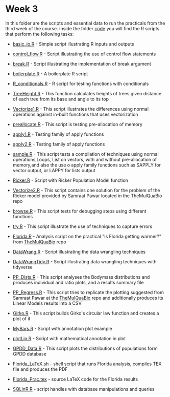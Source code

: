 
# Week 3

In this folder are the scripts and essential data to run the practicals from the third week of the course. Inside the folder [code](https://github.com/vitorlcferreira/CMEECourseWork/tree/master/week3/code) you will find the R scripts that perform the following tasks:

- [basic_io.R](https://github.com/vitorlcferreira/CMEECourseWork/blob/master/week3/code/basic_io.R) - Simple script illustrating R inputs and outputs

- [control_flow.R](https://github.com/vitorlcferreira/CMEECourseWork/blob/master/week3/code/control_flow.R) - Script illustrating the use of control flow statements

- [break.R](https://github.com/vitorlcferreira/CMEECourseWork/blob/master/week3/code/break.R) - Script illustrating the implementation of break argument

- [boilerplate.R](https://github.com/vitorlcferreira/CMEECourseWork/blob/master/week3/code/boilerplate.R) - A boilerplate R script

- [R_conditionals.R](https://github.com/vitorlcferreira/CMEECourseWork/blob/master/week3/code/R_conditionals.R) - R script for testing functions with conditionals

- [TreeHeight.R](https://github.com/vitorlcferreira/CMEECourseWork/blob/master/week3/code/TreeHeight.R) - This function calculates heights of trees given distance of each tree from its base and angle to its top

- [Vectorize1.R](https://github.com/vitorlcferreira/CMEECourseWork/blob/master/week3/code/Vectorize1.R) - This script illustrates the differences using normal operations against in-built functions that uses vectorization

- [preallocate.R](https://github.com/vitorlcferreira/CMEECourseWork/blob/master/week3/code/preallocate.R) - This script is testing pre-allocation of memory

- [apply1.R](https://github.com/vitorlcferreira/CMEECourseWork/blob/master/week3/code/apply1.R) - Testing family of apply functions

- [apply2.R](https://github.com/vitorlcferreira/CMEECourseWork/blob/master/week3/code/apply2.R) - Testing family of apply functions

- [sample.R](https://github.com/vitorlcferreira/CMEECourseWork/blob/master/week3/code/sample.R) - This script tests a compilation of techniques using normal operations,Loops, List on vectors, with and without pre-allocation of memory,and also the use o apply family functions such as SAPPLY for vector output, or LAPPY for lists output

- [Ricker.R](https://github.com/vitorlcferreira/CMEECourseWork/blob/master/week3/code/Ricker.R) - Script with Ricker Population Model function

- [Vectorize2.R](https://github.com/vitorlcferreira/CMEECourseWork/blob/master/week3/code/Vectorize2.R) - This script contains  one solution for the problem of the Ricker model provided by Samraat Pawar located in the TheMulQuaBio repo

- [browse.R](https://github.com/vitorlcferreira/CMEECourseWork/blob/master/week3/code/browse.R) - This script tests for debugging steps using different functions

- [try.R](https://github.com/vitorlcferreira/CMEECourseWork/blob/master/week3/code/try.R) - This script illustrate the use of techniques to capture errors

- [Florida.R](https://github.com/vitorlcferreira/CMEECourseWork/blob/master/week3/code/Florida.R) - Analysis script on the practical "Is Florida getting warmer?" from [TheMulQuaBio](https://mhasoba.github.io/TheMulQuaBio/notebooks/07-R.html#id2) repo

- [DataWrang.R](https://github.com/vitorlcferreira/CMEECourseWork/blob/master/week3/code/DataWrang.R) - Script illustrating the data wrangling techniques

- [DataWrangTidy.R](https://github.com/vitorlcferreira/CMEECourseWork/blob/master/week3/code/DataWrangTidy.R) - Script illustrating  data wrangling techniques with tidyverse

- [PP_Dists.R](https://github.com/vitorlcferreira/CMEECourseWork/blob/master/week3/code/PP_Dists.R) - This script analyses the Bodymass distributions and produces individual and ratio plots, and a results summary file

- [PP_Regress.R](https://github.com/vitorlcferreira/CMEECourseWork/blob/master/week3/code/PP_Regress.R) - This script tries to replicate the plotting suggested from Samraat Pawar at the [TheMulQuaBio](https://mhasoba.github.io/TheMulQuaBio/notebooks/08-Data_R.html#id3) repo and additionally produces its Linear Models results into a CSV

- [Girko.R](https://github.com/vitorlcferreira/CMEECourseWork/blob/master/week3/code/Girko.R) - This script builds Girko's circular law function and creates a plot of it

- [MyBars.R](https://github.com/vitorlcferreira/CMEECourseWork/blob/master/week3/code/MyBars.R) - Script with annotation plot example

- [plotLin.R](https://github.com/vitorlcferreira/CMEECourseWork/blob/master/week3/code/plotLin.R) - Script with mathematical annotation in plot

- [GPDD_Data.R](https://github.com/vitorlcferreira/CMEECourseWork/blob/master/week3/code/GPDD_Data.R) - This script plots the distributions of populations form GPDD database

- [Florida_LaTeX.sh](https://github.com/vitorlcferreira/CMEECourseWork/blob/master/week3/code/Florida_LaTeX.sh) - shell script that runs Florida analysis, compiles TEX file and produces the PDF

- [Florida_Prac.tex](https://github.com/vitorlcferreira/CMEECourseWork/blob/master/week3/code/Florida_Prac.tex) - source LaTeX code for the Florida results

- [SQLinR.R](https://github.com/vitorlcferreira/CMEECourseWork/blob/master/week3/code/SQLinR.R) - script handles with database manipulations and queries
